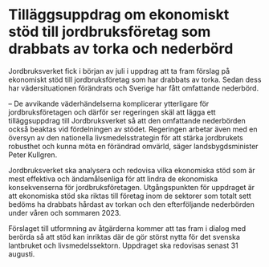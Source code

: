 # Tilläggsuppdrag om ekonomiskt stöd till jordbruksföretag som drabbats av torka och nederbörd

Jordbruksverket fick i början av juli i uppdrag att ta fram förslag på ekonomiskt stöd till jordbruksföretag som har drabbats av torka. Sedan dess har vädersituationen förändrats och Sverige har fått omfattande nederbörd.

– De avvikande väderhändelserna komplicerar ytterligare för jordbruksföretagen och därför ser regeringen skäl att lägga ett tilläggsuppdrag till Jordbruksverket så att den omfattande nederbörden också beaktas vid fördelningen av stödet. Regeringen arbetar även med en översyn av den nationella livsmedelsstrategin för att stärka jordbrukets robusthet och kunna möta en förändrad omvärld, säger landsbygdsminister Peter Kullgren.

Jordbruksverket ska analysera och redovisa vilka ekonomiska stöd som är mest effektiva och ändamålsenliga för att lindra de ekonomiska konsekvenserna för jordbruksföretagen. Utgångspunkten för uppdraget är att ekonomiska stöd ska riktas till företag inom de sektorer som totalt sett bedöms ha drabbats hårdast av torkan och den efterföljande nederbörden under våren och sommaren 2023\.

Förslaget till utformning av åtgärderna kommer att tas fram i dialog med berörda så att stöd kan inriktas där de gör störst nytta för det svenska lantbruket och livsmedelssektorn. Uppdraget ska redovisas senast 31 augusti.
